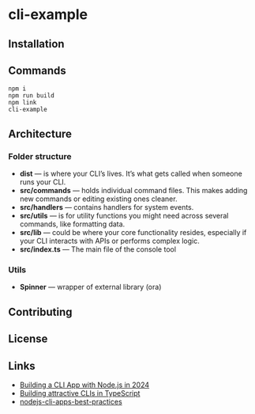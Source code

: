 # cli-example


## Installation

## Commands
```shell
npm i
npm run build
npm link
cli-example
```

## Architecture

### Folder structure
* **dist** — is where your CLI’s lives. It’s what gets called when someone runs your CLI.
* **src/commands** — holds individual command files. This makes adding new commands or editing existing ones cleaner.
* **src/handlers** — contains handlers for system events.
* **src/utils** — is for utility functions you might need across several commands, like formatting data.
* **src/lib** — could be where your core functionality resides, especially if your CLI interacts with APIs or performs complex logic.
* **src/index.ts** — The main file of the console tool

### Utils
* **Spinner** — wrapper of external library (ora)

## Contributing

## License

## Links
* [Building a CLI App with Node.js in 2024](https://egmz.medium.com/building-a-cli-with-node-js-in-2024-c278802a3ef5)
* [Building attractive CLIs in TypeScript](https://blog.terrible.dev/blog/Building-attractive-CLIs-in-JavaScript/)
* [nodejs-cli-apps-best-practices](https://github.com/lirantal/nodejs-cli-apps-best-practices)
